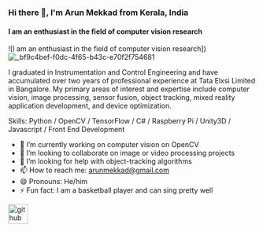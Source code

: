 ### Hi there 👋, I'm Arun Mekkad from Kerala, India
#### I am an enthusiast in the field of computer vision research
![I am an enthusiast in the field of computer vision research]) ![_bf9c4bef-f0dc-4f65-b43c-e70f2f754681](https://github.com/ArunMekkad/ArunMekkad/assets/56787066/cd71b168-6a4a-4891-9a25-6d826f6b94e4)


I graduated in Instrumentation and Control Engineering and have accumulated over two years of professional experience at Tata Elxsi Limited in Bangalore. My primary areas of interest and expertise include computer vision, image processing, sensor fusion, object tracking, mixed reality application development, and device optimization.

Skills: Python / OpenCV / TensorFlow / C# / Raspberry Pi / Unity3D / Javascript / Front End Development

- 🔭 I’m currently working on computer vision on OpenCV 
- 👯 I’m looking to collaborate on image or video processing projects 
- 🤔 I’m looking for help with object-tracking algorithms 
- 📫 How to reach me: arunmekkad@gmail.com 
- 😄 Pronouns: He/him 
- ⚡ Fun fact: I am a basketball player and can sing pretty well 


[<img src='https://cdn.jsdelivr.net/npm/simple-icons@3.0.1/icons/github.svg' alt='github' height='40'>](https://github.com/ArunMekkad)  

